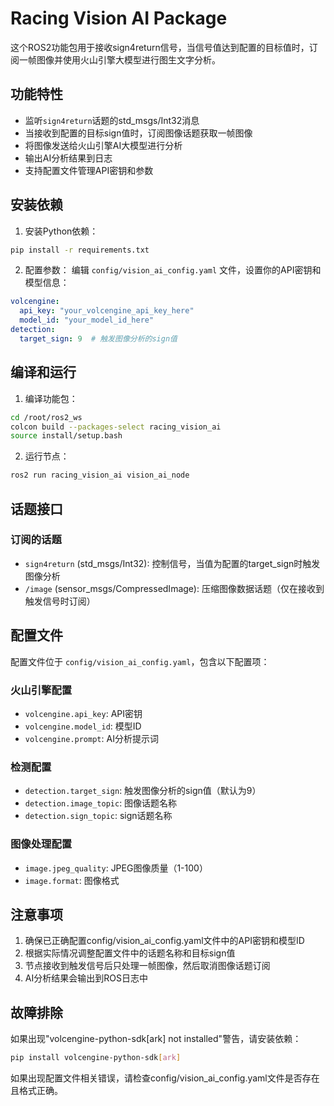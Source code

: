 # Racing Vision AI Package

这个ROS2功能包用于接收sign4return信号，当信号值达到配置的目标值时，订阅一帧图像并使用火山引擎大模型进行图生文字分析。

## 功能特性

- 监听`sign4return`话题的std_msgs/Int32消息
- 当接收到配置的目标sign值时，订阅图像话题获取一帧图像
- 将图像发送给火山引擎AI大模型进行分析
- 输出AI分析结果到日志
- 支持配置文件管理API密钥和参数

## 安装依赖

1. 安装Python依赖：
```bash
pip install -r requirements.txt
```

2. 配置参数：
编辑 `config/vision_ai_config.yaml` 文件，设置你的API密钥和模型信息：
```yaml
volcengine:
  api_key: "your_volcengine_api_key_here"
  model_id: "your_model_id_here"
detection:
  target_sign: 9  # 触发图像分析的sign值
```

## 编译和运行

1. 编译功能包：
```bash
cd /root/ros2_ws
colcon build --packages-select racing_vision_ai
source install/setup.bash
```

2. 运行节点：
```bash
ros2 run racing_vision_ai vision_ai_node
```

## 话题接口

### 订阅的话题

- `sign4return` (std_msgs/Int32): 控制信号，当值为配置的target_sign时触发图像分析
- `/image` (sensor_msgs/CompressedImage): 压缩图像数据话题（仅在接收到触发信号时订阅）

## 配置文件

配置文件位于 `config/vision_ai_config.yaml`，包含以下配置项：

### 火山引擎配置
- `volcengine.api_key`: API密钥
- `volcengine.model_id`: 模型ID
- `volcengine.prompt`: AI分析提示词

### 检测配置
- `detection.target_sign`: 触发图像分析的sign值（默认为9）
- `detection.image_topic`: 图像话题名称
- `detection.sign_topic`: sign话题名称

### 图像处理配置
- `image.jpeg_quality`: JPEG图像质量（1-100）
- `image.format`: 图像格式

## 注意事项

1. 确保已正确配置config/vision_ai_config.yaml文件中的API密钥和模型ID
2. 根据实际情况调整配置文件中的话题名称和目标sign值
3. 节点接收到触发信号后只处理一帧图像，然后取消图像话题订阅
4. AI分析结果会输出到ROS日志中

## 故障排除

如果出现"volcengine-python-sdk[ark] not installed"警告，请安装依赖：
```bash
pip install volcengine-python-sdk[ark]
```

如果出现配置文件相关错误，请检查config/vision_ai_config.yaml文件是否存在且格式正确。
